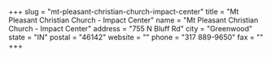 +++
slug = "mt-pleasant-christian-church-impact-center"
title = "Mt Pleasant Christian Church - Impact Center"
name = "Mt Pleasant Christian Church - Impact Center"
address = "755 N Bluff Rd"
city = "Greenwood"
state = "IN"
postal = "46142"
website = ""
phone = "317 889-9650"
fax = ""
+++
